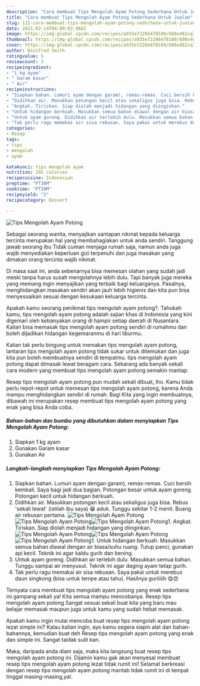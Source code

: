 ```yaml
---
description: "Cara membuat Tips Mengolah Ayam Potong Sederhana Untuk Jualan"
title: "Cara membuat Tips Mengolah Ayam Potong Sederhana Untuk Jualan"
slug: 115-cara-membuat-tips-mengolah-ayam-potong-sederhana-untuk-jualan
date: 2021-02-14T04:09:03.966Z
image: https://img-global.cpcdn.com/recipes/a935e72266478180/680x482cq70/tips-mengolah-ayam-potong-foto-resep-utama.jpg
thumbnail: https://img-global.cpcdn.com/recipes/a935e72266478180/680x482cq70/tips-mengolah-ayam-potong-foto-resep-utama.jpg
cover: https://img-global.cpcdn.com/recipes/a935e72266478180/680x482cq70/tips-mengolah-ayam-potong-foto-resep-utama.jpg
author: Winifred Smith
ratingvalue: 5
reviewcount: 3
recipeingredient:
- "1 kg ayam"
- " Garam kasar"
- " Air"
recipeinstructions:
- "Siapkan bahan. Lumuri ayam dengan garam), remas-remas. Cuci bersih kembali. Saya bagi jadi dua bagian. Potongan besar untuk ayam goreng. Potongan kecil untuk hidangan berkuah."
- "Didihkan air. Masukkan potongan kecil atau sekaligus juga bisa. Rebus &#39;sekali lewat&#39; (istilah ibu saya) 😁 aduk. Tunggu sekitar 1-2 menit. Buang air rebusan pertama."
- "Angkat. Tiriskan. Siap diolah menjadi hidangan yang diinginkan."
- "Untuk hidangan berkuah. Masukkan semua bahan diawal dengan air biasa/suhu ruang. Tutup panci, gunakan api kecil. Teknik ini agar kaldu gurih dan bening."
- "Untuk ayam goreng. Didihkan air terlebih dulu. Masukkan semua bahan. Tunggu sampai air menyusut. Teknik ini agar daging ayam tetap gurih."
- "Tak perlu ragu memakai air sisa rebusan. Saya pakai untuk merebus daun singkong (bisa untuk tempe atau tahu). Hasilnya guriiiiih 😋😍"
categories:
- Resep
tags:
- tips
- mengolah
- ayam

katakunci: tips mengolah ayam 
nutrition: 292 calories
recipecuisine: Indonesian
preptime: "PT30M"
cooktime: "PT39M"
recipeyield: "2"
recipecategory: Dessert

---
```



![Tips Mengolah Ayam Potong](https://img-global.cpcdn.com/recipes/a935e72266478180/680x482cq70/tips-mengolah-ayam-potong-foto-resep-utama.jpg)

Sebagai seorang wanita, menyajikan santapan nikmat kepada keluarga tercinta merupakan hal yang membahagiakan untuk anda sendiri. Tanggung jawab seorang ibu Tidak cuman menjaga rumah saja, namun anda juga wajib menyediakan keperluan gizi terpenuhi dan juga masakan yang dimakan orang tercinta wajib nikmat.

Di masa  saat ini, anda sebenarnya bisa memesan olahan yang sudah jadi meski tanpa harus susah mengolahnya lebih dulu. Tapi banyak juga mereka yang memang ingin menyajikan yang terbaik bagi keluarganya. Pasalnya, menghidangkan masakan sendiri akan jauh lebih higienis dan kita pun bisa menyesuaikan sesuai dengan kesukaan keluarga tercinta. 



Apakah kamu seorang penikmat tips mengolah ayam potong?. Tahukah kamu, tips mengolah ayam potong adalah sajian khas di Indonesia yang kini digemari oleh kebanyakan orang di hampir setiap daerah di Nusantara. Kalian bisa memasak tips mengolah ayam potong sendiri di rumahmu dan boleh dijadikan hidangan kegemaranmu di hari liburmu.

Kalian tak perlu bingung untuk memakan tips mengolah ayam potong, lantaran tips mengolah ayam potong tidak sukar untuk ditemukan dan juga kita pun boleh membuatnya sendiri di tempatmu. tips mengolah ayam potong dapat dimasak lewat beragam cara. Sekarang ada banyak sekali cara modern yang membuat tips mengolah ayam potong semakin mantap.

Resep tips mengolah ayam potong pun mudah sekali dibuat, lho. Kamu tidak perlu repot-repot untuk memesan tips mengolah ayam potong, karena Anda mampu menghidangkan sendiri di rumah. Bagi Kita yang ingin membuatnya, dibawah ini merupakan resep membuat tips mengolah ayam potong yang enak yang bisa Anda coba.

<!--inarticleads1-->

##### Bahan-bahan dan bumbu yang dibutuhkan dalam menyiapkan Tips Mengolah Ayam Potong:

1. Siapkan 1 kg ayam
1. Gunakan  Garam kasar
1. Gunakan  Air




<!--inarticleads2-->

##### Langkah-langkah menyiapkan Tips Mengolah Ayam Potong:

1. Siapkan bahan. Lumuri ayam dengan garam), remas-remas. Cuci bersih kembali. Saya bagi jadi dua bagian. Potongan besar untuk ayam goreng. Potongan kecil untuk hidangan berkuah.
1. Didihkan air. Masukkan potongan kecil atau sekaligus juga bisa. Rebus &#39;sekali lewat&#39; (istilah ibu saya) 😁 aduk. Tunggu sekitar 1-2 menit. Buang air rebusan pertama.
<img src="https://img-global.cpcdn.com/steps/dccfb1fccffd2d80/160x128cq70/tips-mengolah-ayam-potong-langkah-memasak-2-foto.jpg" alt="Tips Mengolah Ayam Potong"><img src="https://img-global.cpcdn.com/steps/458b0f450525a273/160x128cq70/tips-mengolah-ayam-potong-langkah-memasak-2-foto.jpg" alt="Tips Mengolah Ayam Potong"><img src="https://img-global.cpcdn.com/steps/88817c6ed68e3e42/160x128cq70/tips-mengolah-ayam-potong-langkah-memasak-2-foto.jpg" alt="Tips Mengolah Ayam Potong">1. Angkat. Tiriskan. Siap diolah menjadi hidangan yang diinginkan.
<img src="https://img-global.cpcdn.com/steps/dca1b77d8c047699/160x128cq70/tips-mengolah-ayam-potong-langkah-memasak-3-foto.jpg" alt="Tips Mengolah Ayam Potong"><img src="https://img-global.cpcdn.com/steps/0f06eb42c42cd702/160x128cq70/tips-mengolah-ayam-potong-langkah-memasak-3-foto.jpg" alt="Tips Mengolah Ayam Potong"><img src="https://img-global.cpcdn.com/steps/ddba9e9e17733130/160x128cq70/tips-mengolah-ayam-potong-langkah-memasak-3-foto.jpg" alt="Tips Mengolah Ayam Potong">1. Untuk hidangan berkuah. Masukkan semua bahan diawal dengan air biasa/suhu ruang. Tutup panci, gunakan api kecil. Teknik ini agar kaldu gurih dan bening.
1. Untuk ayam goreng. Didihkan air terlebih dulu. Masukkan semua bahan. Tunggu sampai air menyusut. Teknik ini agar daging ayam tetap gurih.
1. Tak perlu ragu memakai air sisa rebusan. Saya pakai untuk merebus daun singkong (bisa untuk tempe atau tahu). Hasilnya guriiiiih 😋😍




Ternyata cara membuat tips mengolah ayam potong yang enak sederhana ini gampang sekali ya! Kita semua mampu mencobanya. Resep tips mengolah ayam potong Sangat sesuai sekali buat kita yang baru mau belajar memasak maupun juga untuk kamu yang sudah hebat memasak.

Apakah kamu ingin mulai mencoba buat resep tips mengolah ayam potong lezat simple ini? Kalau kalian ingin, ayo kamu segera siapin alat dan bahan-bahannya, kemudian buat deh Resep tips mengolah ayam potong yang enak dan simple ini. Sangat taidak sulit kan. 

Maka, daripada anda diam saja, maka kita langsung buat resep tips mengolah ayam potong ini. Dijamin kamu gak akan menyesal membuat resep tips mengolah ayam potong lezat tidak rumit ini! Selamat berkreasi dengan resep tips mengolah ayam potong mantab tidak rumit ini di tempat tinggal masing-masing,ya!.

